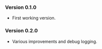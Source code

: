 ### Version 0.1.0
* First working version.

### Version 0.2.0
* Various improvements and debug logging.